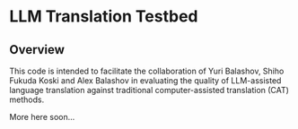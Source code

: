 # LLM Translation Testbed

## Overview

This code is intended to facilitate the collaboration of Yuri Balashov, Shiho Fukuda Koski and Alex Balashov in evaluating the quality of LLM-assisted language translation against traditional computer-assisted translation (CAT) methods.

More here soon...
